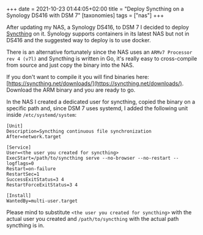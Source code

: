 +++
date = 2021-10-23 01:44:05+02:00
title = "Deploy Syncthing on a Synology DS416 with DSM 7"
[taxonomies]
tags = ["nas"]
+++

After updating my NAS, a Synology DS416, to DSM 7 I decided to deploy
[Syncthing](https://syncthing.net/) on it. Synology supports containers in its
latest NAS but not in DS416 and the suggested way to deploy is to use docker.

There is an alternative fortunately since the NAS uses an 
`ARMv7 Processor rev 4 (v7l)` and Syncthing is written in Go, it's
really easy to cross-compile from source and just copy the binary into the NAS.

If you don't want to compile it you will find binaries here:
[https://syncthing.net/downloads/](https://syncthing.net/downloads/).
Download the ARM binary and you are ready to go.

In the NAS I created a dedicated user for syncthing, copied the binary on a
specific path and, since DSM 7 uses systemd, I added the following unit inside
`/etc/systemd/system`:

```
[Unit]
Description=Syncthing continuous file synchronization
After=network.target

[Service]
User=<the user you created for syncthing>
ExecStart=/path/to/syncthing serve --no-browser --no-restart --logflags=0
Restart=on-failure
RestartSec=1
SuccessExitStatus=3 4
RestartForceExitStatus=3 4

[Install]
WantedBy=multi-user.target
```

Please mind to substitute `<the user you created for syncthing>` with the actual
user you created and `/path/to/syncthing` with the actual path syncthing is in.
